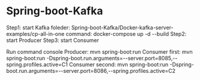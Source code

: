 # Spring-boot-Kafka

Step1: start Kafka 
foleder: Spring-boot-Kafka/Docker-kafka-server-examples/cp-all-in-one
command: docker-compose up -d --build
Step2: start Producer
Step3: start Consumer

Run command console
Producer: mvn spring-boot:run 
Consumer first: mvn spring-boot:run -Dspring-boot.run.arguments=--server.port=8085,--spring.profiles.active=C1
Consumer second: mvn spring-boot:run -Dspring-boot.run.arguments=--server.port=8086,--spring.profiles.active=C2
